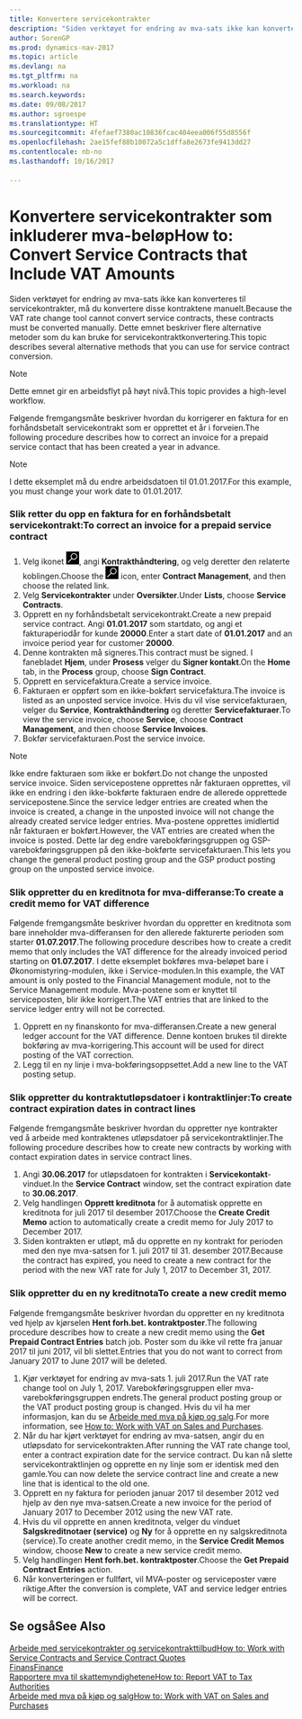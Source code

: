 ```yaml
---
title: Konvertere servicekontrakter
description: "Siden verktøyet for endring av mva-sats ikke kan konverteres til servicekontrakter, må du konvertere disse kontraktene manuelt. Dette emnet beskriver flere alternative metoder som du kan bruke for servicekontraktkonvertering."
author: SorenGP
ms.prod: dynamics-nav-2017
ms.topic: article
ms.devlang: na
ms.tgt_pltfrm: na
ms.workload: na
ms.search.keywords: 
ms.date: 09/08/2017
ms.author: sgroespe
ms.translationtype: HT
ms.sourcegitcommit: 4fefaef7380ac10836fcac404eea006f55d8556f
ms.openlocfilehash: 2ae15fef88b10072a5c1dffa8e2673fe9413dd27
ms.contentlocale: nb-no
ms.lasthandoff: 10/16/2017

---
```

# <a name="how-to-convert-service-contracts-that-include-vat-amounts"></a><span data-ttu-id="63cad-104">Konvertere servicekontrakter som inkluderer mva-beløp</span><span class="sxs-lookup"><span data-stu-id="63cad-104">How to: Convert Service Contracts that Include VAT Amounts</span></span>
<span data-ttu-id="63cad-105">Siden verktøyet for endring av mva-sats ikke kan konverteres til servicekontrakter, må du konvertere disse kontraktene manuelt.</span><span class="sxs-lookup"><span data-stu-id="63cad-105">Because the VAT rate change tool cannot convert service contracts, these contracts must be converted manually.</span></span> <span data-ttu-id="63cad-106">Dette emnet beskriver flere alternative metoder som du kan bruke for servicekontraktkonvertering.</span><span class="sxs-lookup"><span data-stu-id="63cad-106">This topic describes several alternative methods that you can use for service contract conversion.</span></span>  

> [!NOTE]  
>  <span data-ttu-id="63cad-107">Dette emnet gir en arbeidsflyt på høyt nivå.</span><span class="sxs-lookup"><span data-stu-id="63cad-107">This topic provides a high-level workflow.</span></span>  

 <span data-ttu-id="63cad-108">Følgende fremgangsmåte beskriver hvordan du korrigerer en faktura for en forhåndsbetalt servicekontrakt som er opprettet et år i forveien.</span><span class="sxs-lookup"><span data-stu-id="63cad-108">The following procedure describes how to correct an invoice for a prepaid service contact that has been created a year in advance.</span></span>  

> [!NOTE]  
>  <span data-ttu-id="63cad-109">I dette eksemplet må du endre arbeidsdatoen til 01.01.2017.</span><span class="sxs-lookup"><span data-stu-id="63cad-109">For this example, you must change your work date to 01.01.2017.</span></span>  

### <a name="to-correct-an-invoice-for-a-prepaid-service-contract"></a><span data-ttu-id="63cad-110">Slik retter du opp en faktura for en forhåndsbetalt servicekontrakt:</span><span class="sxs-lookup"><span data-stu-id="63cad-110">To correct an invoice for a prepaid service contract</span></span>  
1. <span data-ttu-id="63cad-111">Velg ikonet ![Søk etter side eller rapport](media/ui-search/search_small.png "Søk etter side eller rapport"), angi **Kontrakthåndtering**, og velg deretter den relaterte koblingen.</span><span class="sxs-lookup"><span data-stu-id="63cad-111">Choose the ![Search for Page or Report](media/ui-search/search_small.png "Search for Page or Report icon") icon, enter **Contract Management**, and then choose the related link.</span></span>  
2. <span data-ttu-id="63cad-112">Velg **Servicekontrakter** under **Oversikter**.</span><span class="sxs-lookup"><span data-stu-id="63cad-112">Under **Lists**, choose **Service Contracts**.</span></span>  
3. <span data-ttu-id="63cad-113">Opprett en ny forhåndsbetalt servicekontrakt.</span><span class="sxs-lookup"><span data-stu-id="63cad-113">Create a new prepaid service contract.</span></span> <span data-ttu-id="63cad-114">Angi **01.01.2017** som startdato, og angi et fakturaperiodår for kunde **20000**.</span><span class="sxs-lookup"><span data-stu-id="63cad-114">Enter a start date of **01.01.2017** and an invoice period year for customer **20000**.</span></span>  
4. <span data-ttu-id="63cad-115">Denne kontrakten må signeres.</span><span class="sxs-lookup"><span data-stu-id="63cad-115">This contract must be signed.</span></span> <span data-ttu-id="63cad-116">I fanebladet **Hjem**, under **Prosess** velger du **Signer kontakt**.</span><span class="sxs-lookup"><span data-stu-id="63cad-116">On the **Home** tab, in the **Process** group, choose **Sign Contract**.</span></span>  
5. <span data-ttu-id="63cad-117">Opprett en servicefaktura.</span><span class="sxs-lookup"><span data-stu-id="63cad-117">Create a service invoice.</span></span>
6. <span data-ttu-id="63cad-118">Fakturaen er oppført som en ikke-bokført servicefaktura.</span><span class="sxs-lookup"><span data-stu-id="63cad-118">The invoice is listed as an unposted service invoice.</span></span> <span data-ttu-id="63cad-119">Hvis du vil vise servicefakturaen, velger du **Service**, **Kontrakthåndtering** og deretter **Servicefakturaer**.</span><span class="sxs-lookup"><span data-stu-id="63cad-119">To view the service invoice, choose **Service**, choose **Contract Management**, and then choose **Service Invoices**.</span></span>  
7. <span data-ttu-id="63cad-120">Bokfør servicefakturaen.</span><span class="sxs-lookup"><span data-stu-id="63cad-120">Post the service invoice.</span></span>  

> [!NOTE]  
>  <span data-ttu-id="63cad-121">Ikke endre fakturaen som ikke er bokført.</span><span class="sxs-lookup"><span data-stu-id="63cad-121">Do not change the unposted service invoice.</span></span> <span data-ttu-id="63cad-122">Siden servicepostene opprettes når fakturaen opprettes, vil ikke en endring i den ikke-bokførte fakturaen endre de allerede opprettede servicepostene.</span><span class="sxs-lookup"><span data-stu-id="63cad-122">Since the service ledger entries are created when the invoice is created, a change in the unposted invoice will not change the already created service ledger entries.</span></span> <span data-ttu-id="63cad-123">Mva-postene opprettes imidlertid når fakturaen er bokført.</span><span class="sxs-lookup"><span data-stu-id="63cad-123">However, the VAT entries are created when the invoice is posted.</span></span> <span data-ttu-id="63cad-124">Dette lar deg endre varebokføringsgruppen og GSP-varebokføringsgruppen på den ikke-bokførte servicefakturaen.</span><span class="sxs-lookup"><span data-stu-id="63cad-124">This lets you change the general product posting group and the GSP product posting group on the unposted service invoice.</span></span>  

### <a name="to-create-a-credit-memo-for-vat-difference"></a><span data-ttu-id="63cad-125">Slik oppretter du en kreditnota for mva-differanse:</span><span class="sxs-lookup"><span data-stu-id="63cad-125">To create a credit memo for VAT difference</span></span>  
<span data-ttu-id="63cad-126">Følgende fremgangsmåte beskriver hvordan du oppretter en kreditnota som bare inneholder mva-differansen for den allerede fakturerte perioden som starter **01.07.2017**.</span><span class="sxs-lookup"><span data-stu-id="63cad-126">The following procedure describes how to create a credit memo that only includes the VAT difference for the already invoiced period starting on **01.07.2017**.</span></span> <span data-ttu-id="63cad-127">I dette eksemplet bokføres mva-beløpet bare i Økonomistyring-modulen, ikke i Service-modulen.</span><span class="sxs-lookup"><span data-stu-id="63cad-127">In this example, the VAT amount is only posted to the Financial Management module, not to the Service Management module.</span></span> <span data-ttu-id="63cad-128">Mva-postene som er knyttet til serviceposten, blir ikke korrigert.</span><span class="sxs-lookup"><span data-stu-id="63cad-128">The VAT entries that are linked to the service ledger entry will not be corrected.</span></span>  

1. <span data-ttu-id="63cad-129">Opprett en ny finanskonto for mva-differansen.</span><span class="sxs-lookup"><span data-stu-id="63cad-129">Create a new general ledger account for the VAT difference.</span></span> <span data-ttu-id="63cad-130">Denne kontoen brukes til direkte bokføring av mva-korrigering.</span><span class="sxs-lookup"><span data-stu-id="63cad-130">This account will be used for direct posting of the VAT correction.</span></span>  
2. <span data-ttu-id="63cad-131">Legg til en ny linje i mva-bokføringsoppsettet.</span><span class="sxs-lookup"><span data-stu-id="63cad-131">Add a new line to the VAT posting setup.</span></span>  

### <a name="to-create-contract-expiration-dates-in-contract-lines"></a><span data-ttu-id="63cad-132">Slik oppretter du kontraktutløpsdatoer i kontraktlinjer:</span><span class="sxs-lookup"><span data-stu-id="63cad-132">To create contract expiration dates in contract lines</span></span>  
<span data-ttu-id="63cad-133">Følgende fremgangsmåte beskriver hvordan du oppretter nye kontrakter ved å arbeide med kontraktenes utløpsdatoer på servicekontraktlinjer.</span><span class="sxs-lookup"><span data-stu-id="63cad-133">The following procedure describes how to create new contracts by working with contact expiration dates in service contract lines.</span></span>  

1. <span data-ttu-id="63cad-134">Angi **30.06.2017** for utløpsdatoen for kontrakten i **Servicekontakt**-vinduet.</span><span class="sxs-lookup"><span data-stu-id="63cad-134">In the **Service Contract** window, set the contract expiration date to **30.06.2017**.</span></span>  
2. <span data-ttu-id="63cad-135">Velg handlingen **Opprett kreditnota** for å automatisk opprette en kreditnota for juli 2017 til desember 2017.</span><span class="sxs-lookup"><span data-stu-id="63cad-135">Choose the **Create Credit Memo** action to automatically create a credit memo for July 2017 to December 2017.</span></span>  
3. <span data-ttu-id="63cad-136">Siden kontrakten er utløpt, må du opprette en ny kontrakt for perioden med den nye mva-satsen for 1. juli 2017 til 31. desember 2017.</span><span class="sxs-lookup"><span data-stu-id="63cad-136">Because the contract has expired, you need to create a new contract for the period with the new VAT rate for July 1, 2017 to December 31, 2017.</span></span>  

### <a name="to-create-a-new-credit-memo"></a><span data-ttu-id="63cad-137">Slik oppretter du en ny kreditnota</span><span class="sxs-lookup"><span data-stu-id="63cad-137">To create a new credit memo</span></span>  
<span data-ttu-id="63cad-138">Følgende fremgangsmåte beskriver hvordan du oppretter en ny kreditnota ved hjelp av kjørselen **Hent forh.bet. kontraktposter**.</span><span class="sxs-lookup"><span data-stu-id="63cad-138">The following procedure describes how to create a new credit memo using the **Get Prepaid Contract Entries** batch job.</span></span> <span data-ttu-id="63cad-139">Poster som du ikke vil rette fra januar 2017 til juni 2017, vil bli slettet.</span><span class="sxs-lookup"><span data-stu-id="63cad-139">Entries that you do not want to correct from January 2017 to June 2017 will be deleted.</span></span>  

1. <span data-ttu-id="63cad-140">Kjør verktøyet for endring av mva-sats 1. juli 2017.</span><span class="sxs-lookup"><span data-stu-id="63cad-140">Run the VAT rate change tool on July 1, 2017.</span></span> <span data-ttu-id="63cad-141">Varebokføringsgruppen eller mva-varebokføringsgruppen endrets.</span><span class="sxs-lookup"><span data-stu-id="63cad-141">The general product posting group or the VAT product posting group is changed.</span></span> <span data-ttu-id="63cad-142">Hvis du vil ha mer informasjon, kan du se [Arbeide med mva på kjøp og salg](finance-work-with-vat.md).</span><span class="sxs-lookup"><span data-stu-id="63cad-142">For more information, see [How to: Work with VAT on Sales and Purchases](finance-work-with-vat.md).</span></span>  
2. <span data-ttu-id="63cad-143">Når du har kjørt verktøyet for endring av mva-satsen, angir du en utløpsdato for servicekontrakten.</span><span class="sxs-lookup"><span data-stu-id="63cad-143">After running the VAT rate change tool, enter a contract expiration date for the service contract.</span></span> <span data-ttu-id="63cad-144">Du kan nå slette servicekontraktlinjen og opprette en ny linje som er identisk med den gamle.</span><span class="sxs-lookup"><span data-stu-id="63cad-144">You can now delete the service contract line and create a new line that is identical to the old one.</span></span>  
3. <span data-ttu-id="63cad-145">Opprett en ny faktura for perioden januar 2017 til desember 2012 ved hjelp av den nye mva-satsen.</span><span class="sxs-lookup"><span data-stu-id="63cad-145">Create a new invoice for the period of January 2017 to December 2012 using the new VAT rate.</span></span>  
4. <span data-ttu-id="63cad-146">Hvis du vil opprette en annen kreditnota, velger du vinduet **Salgskreditnotaer (service)** og **Ny** for å opprette en ny salgskreditnota (service).</span><span class="sxs-lookup"><span data-stu-id="63cad-146">To create another credit memo, in the **Service Credit Memos** window, choose **New** to create a new service credit memo.</span></span>  
5. <span data-ttu-id="63cad-147">Velg handlingen **Hent forh.bet. kontraktposter**.</span><span class="sxs-lookup"><span data-stu-id="63cad-147">Choose the **Get Prepaid Contract Entries** action.</span></span>  
6. <span data-ttu-id="63cad-148">Når konverteringen er fullført, vil MVA-poster og serviceposter være riktige.</span><span class="sxs-lookup"><span data-stu-id="63cad-148">After the conversion is complete, VAT and service ledger entries will be correct.</span></span>  

## <a name="see-also"></a><span data-ttu-id="63cad-149">Se også</span><span class="sxs-lookup"><span data-stu-id="63cad-149">See Also</span></span>  
[<span data-ttu-id="63cad-150">Arbeide med servicekontrakter og servicekontrakttilbud</span><span class="sxs-lookup"><span data-stu-id="63cad-150">How to: Work with Service Contracts and Service Contract Quotes</span></span>](service-how-to-create-service-contracts-and-service-contract-quotes.md)  
[<span data-ttu-id="63cad-151">Finans</span><span class="sxs-lookup"><span data-stu-id="63cad-151">Finance</span></span>](finance.md)  
[<span data-ttu-id="63cad-152">Rapportere mva til skattemyndighetene</span><span class="sxs-lookup"><span data-stu-id="63cad-152">How to: Report VAT to Tax Authorities</span></span>](finance-how-report-vat.md)  
[<span data-ttu-id="63cad-153">Arbeide med mva på kjøp og salg</span><span class="sxs-lookup"><span data-stu-id="63cad-153">How to: Work with VAT on Sales and Purchases</span></span>](finance-work-with-vat.md)  

